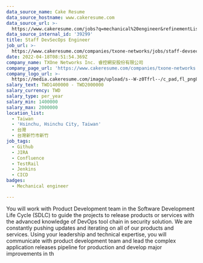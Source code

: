 ```yaml
---
data_source_name: Cake Resume
data_source_hostname: www.cakeresume.com
data_source_url: >-
  https://www.cakeresume.com/jobs?q=mechanical%20engineer&refinementList%5Blang_name%5D%5B0%5D=English&refinementList%5Bsalary_type%5D=per_year&range%5Bsalary_range%5D%5Bmin%5D=1000000&page=3
data_source_internal_id: '39299'
title: Staff DevSecOps Engineer
job_url: >-
  https://www.cakeresume.com/companies/txone-networks/jobs/staff-devsecops-engineer
date: 2022-04-18T08:51:54.369Z
company_name: TXOne Networks Inc. 睿控網安股份有限公司
company_page_url: 'https://www.cakeresume.com/companies/txone-networks'
company_logo_url: >-
  https://media.cakeresume.com/image/upload/s--W-z0Tfrl--/c_pad,fl_png8,h_200,w_200/v1649919248/vgo3bwumqqiblbb1kwwz.png
salary_text: TWD1400000 - TWD2000000
salary_currency: TWD
salary_type: per_year
salary_min: 1400000
salary_max: 2000000
location_list:
  - Taiwan
  - 'Hsinchu, Hsinchu City, Taiwan'
  - 台灣
  - 台灣新竹市新竹
job_tags:
  - Github
  - JIRA
  - Confluence
  - TestRail
  - Jenkins
  - CICD
badges:
  - Mechanical engineer

---
```


You will work with Product Development team in the Software Development Life Cycle (SDLC) to guide the projects to release products or services with the advanced knowledge of DevOps tool chain in security solution. We are constantly pushing updates and iterating on all of our products and services. Using your leadership and technical expertise, you will communicate with product development team and lead the complex application releases pipeline for production and develop major improvements in th